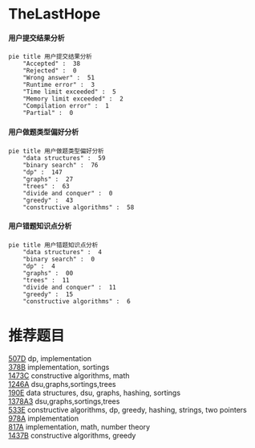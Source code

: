 # TheLastHope

<!-- tabs:start -->



#### **用户提交结果分析**

```mermaid
pie title 用户提交结果分析
    "Accepted" :  38
    "Rejected" :  0
    "Wrong answer" :  51
    "Runtime error" :  3
    "Time limit exceeded" :  5
    "Memory limit exceeded" :  2
    "Compilation error" :  1
    "Partial" :  0
```

#### **用户做题类型偏好分析**

```mermaid
pie title 用户做题类型偏好分析
    "data structures" :  59
    "binary search" :  76
    "dp" :  147
    "graphs" :  27
    "trees" :  63
    "divide and conquer" :  0
    "greedy" :  43
    "constructive algorithms" :  58
```
#### **用户错题知识点分析**

```mermaid
pie title 用户错题知识点分析
    "data structures" :  4
    "binary search" :  0
    "dp" :  4
    "graphs" :  00
    "trees" :  11
    "divide and conquer" :  11
    "greedy" :  15
    "constructive algorithms" :  6
```



<!-- tabs:end -->
# 推荐题目
[507D](https://codeforces.com/contest/507/problem/D)		dp,
                        implementation		  
[378B](https://codeforces.com/contest/378/problem/B)		implementation,
                        sortings		  
[1473C](https://codeforces.com/contest/1473/problem/C)		constructive algorithms,
                        math		  
[1246A](https://codeforces.com/contest/1246/problem/A)		dsu,graphs,sortings,trees		  
[190E](https://codeforces.com/contest/190/problem/E)		data structures,
                        dsu,
                        graphs,
                        hashing,
                        sortings		  
[1378A3](https://codeforces.com/contest/1378A/problem/3)		dsu,graphs,sortings,trees		  
[533E](https://codeforces.com/contest/533/problem/E)		constructive algorithms,
                        dp,
                        greedy,
                        hashing,
                        strings,
                        two pointers		  
[978A](https://codeforces.com/contest/978/problem/A)		implementation		  
[817A](https://codeforces.com/contest/817/problem/A)		implementation,
                        math,
                        number theory		  
[1437B](https://codeforces.com/contest/1437/problem/B)		constructive algorithms,
                        greedy		  
